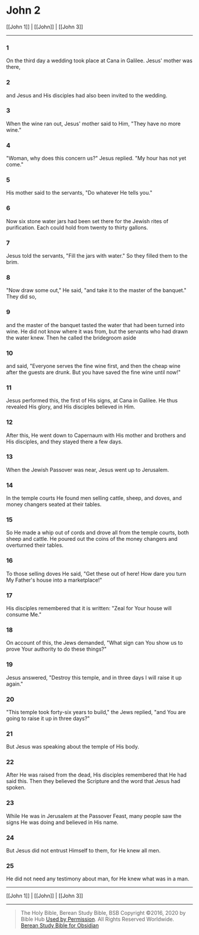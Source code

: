 # John 2

[[John 1]] | [[John]] | [[John 3]]

---

### 1
On the third day a wedding took place at Cana in Galilee. Jesus' mother was there,

### 2
and Jesus and His disciples had also been invited to the wedding.

### 3
When the wine ran out, Jesus' mother said to Him, "They have no more wine."

### 4
"Woman, why does this concern us?" Jesus replied. "My hour has not yet come."

### 5
His mother said to the servants, "Do whatever He tells you."

### 6
Now six stone water jars had been set there for the Jewish rites of purification. Each could hold from twenty to thirty gallons.

### 7
Jesus told the servants, "Fill the jars with water." So they filled them to the brim.

### 8
"Now draw some out," He said, "and take it to the master of the banquet." They did so,

### 9
and the master of the banquet tasted the water that had been turned into wine. He did not know where it was from, but the servants who had drawn the water knew. Then he called the bridegroom aside

### 10
and said, "Everyone serves the fine wine first, and then the cheap wine after the guests are drunk. But you have saved the fine wine until now!"

### 11
Jesus performed this, the first of His signs, at Cana in Galilee. He thus revealed His glory, and His disciples believed in Him.

### 12
After this, He went down to Capernaum with His mother and brothers and His disciples, and they stayed there a few days.

### 13
When the Jewish Passover was near, Jesus went up to Jerusalem.

### 14
In the temple courts He found men selling cattle, sheep, and doves, and money changers seated at their tables.

### 15
So He made a whip out of cords and drove all from the temple courts, both sheep and cattle. He poured out the coins of the money changers and overturned their tables.

### 16
To those selling doves He said, "Get these out of here! How dare you turn My Father's house into a marketplace!"

### 17
His disciples remembered that it is written: "Zeal for Your house will consume Me."

### 18
On account of this, the Jews demanded, "What sign can You show us to prove Your authority to do these things?"

### 19
Jesus answered, "Destroy this temple, and in three days I will raise it up again."

### 20
"This temple took forty-six years to build," the Jews replied, "and You are going to raise it up in three days?"

### 21
But Jesus was speaking about the temple of His body.

### 22
After He was raised from the dead, His disciples remembered that He had said this. Then they believed the Scripture and the word that Jesus had spoken.

### 23
While He was in Jerusalem at the Passover Feast, many people saw the signs He was doing and believed in His name.

### 24
But Jesus did not entrust Himself to them, for He knew all men.

### 25
He did not need any testimony about man, for He knew what was in a man.

---

[[John 1]] | [[John]] | [[John 3]]

---

> The Holy Bible, Berean Study Bible, BSB
> Copyright &copy;2016, 2020 by Bible Hub
> [Used by Permission](https://berean.bible/terms.htm). All Rights Reserved Worldwide.
> [Berean Study Bible for Obsidian](https://github.com/gapmiss/berean-study-bible-for-obsidian)

